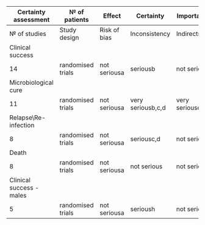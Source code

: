 | **Certainty assessment** | **№ of patients** | **Effect**   | **Certainty**     | **Importance** |
|--------------------------|-------------------|--------------|-------------------|----------------|
| № of studies             | Study design      | Risk of bias | Inconsistency     | Indirectness   | Imprecision | Other considerations | Short              | long               | Relative(95% CI)      | Absolute(95% CI)                             |
| Clinical success         |
| 14                       | randomised trials | not seriousa | seriousb          | not serious    | not serious | none                 | 1090/1293 (84.3%)  | 1094/1297 (84.3%)  | RR 1.01(0.97 to 1.04) | 8 more per 1,000(from 25 fewer to 34 more)   | ⨁⨁⨁◯Moderatea,b       |   |
| Microbiological cure     |
| 11                       | randomised trials | not seriousa | very seriousb,c,d | very seriouse  | not serious | none                 | 707/861 (82.1%)    | 725/858 (84.5%)    | RR 0.98(0.94 to 1.02) | 17 fewer per 1,000(from 51 fewer to 17 more) | ⨁◯◯◯Very lowa,b,c,d,e |   |
| Relapse\Re-infection     |
| 8                        | randomised trials | not seriousa | seriousc,d        | not serious    | seriousf    | none                 | 65/667 (9.7%)      | 50/664 (7.5%)      | RR 1.22(0.87 to 1.69) | 17 more per 1,000(from 10 fewer to 52 more)  | ⨁⨁◯◯Lowa,c,d,f        |   |
| Death                    |
| 8                        | randomised trials | not seriousa | not serious       | not serious    | seriousf,g  | none                 | 100/1966 (5.1%)    | 115/2010 (5.7%)    | RR 0.87(0.68 to 1.13) | 7 fewer per 1,000(from 18 fewer to 7 more)   | ⨁⨁⨁◯Moderatea,f,g     |   |
| Clinical success - males |
| 5                        | randomised trials | not seriousa | serioush          | not serious    | not serious | none                 | 311/393 (79.1%)    | 331/401 (82.5%)    | RR 0.97(0.91 to 1.03) | 25 fewer per 1,000(from 74 fewer to 25 more) | ⨁⨁⨁◯Moderatea,h       |   |
